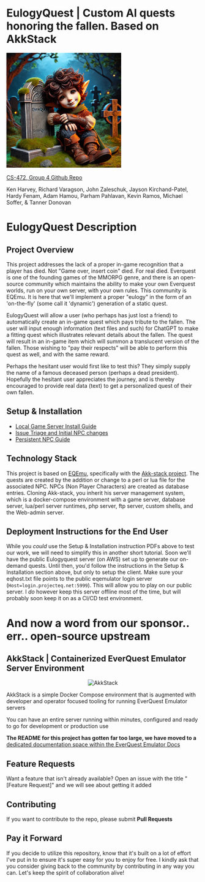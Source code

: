 # EulogyQuest | Custom AI quests honoring the fallen. Based on AkkStack

<img src="Eulogy-Quest/eulogy-docs/EQ-halfling-tombstone.png" alt="Logo" width="300"/>

<p align="center">

[CS-472, Group 4 Github Repo](github.com/UNLV-CS472-672/2025-S-GROUP4-EulogyQuest)

Ken Harvey, Richard Varagson, John Zaleschuk, Jayson Kirchand-Patel, Hardy Fenam, Adam Hamou, Parham Pahlavan, Kevin Ramos, Michael Soffer, & Tanner Donovan

</p>

<p align="center">

# EulogyQuest Description

## Project Overview

This project addresses the lack of a proper in-game recognition that a player has died. Not "Game over, insert coin" died. For real died.
Everquest is one of the founding games of the MMORPG genre, and there is an open-source community which maintains the ability to make your own Everquest worlds, run on your own server, with your own rules. This community is EQEmu. It is here that we'll implement a proper "eulogy" in the form of an 'on-the-fly' (some call it 'dynamic') generation of a static quest.

EulogyQuest will allow a user (who perhaps has just lost a friend) to automatically create an in-game quest which pays tribute to the fallen. The user will input enough information (text files and such) for ChatGPT to make a fitting quest which illustrates relevant details about the fallen. The quest will result in an in-game item which will summon a translucent version of the fallen. Those wishing to "pay their respects" will be able to perform this quest as well, and with the same reward.

Perhaps the hesitant user would first like to test this? They simply supply the name of a famous deceased person (perhaps a dead president). Hopefully the hesitant user appreciates the journey, and is thereby encouraged to provide real data (text) to get a personalized quest of their own fallen.

## Setup & Installation

- [Local Game Server Install Guide](Eulogy-Quest/eulogy-docs/Eulogy-quest%20development%20guide_v3.pdf)
- [Issue Triage and Initial NPC changes](Eulogy-Quest/eulogy-docs/Issue%20Triage%20-%20EulogyQuest.pdf)
- [Persistent NPC Guide](Eulogy-Quest/eulogy-docs/Permanent%20NPC%20How%20to.pdf)


## Technology Stack

This project is based on [EQEmu](https://eqemulator.org), specifically with the [Akk-stack project](https://docs.eqemu.io/akk-stack/introduction/).
The quests are created by the addition or change to a perl or lua file for the associated NPC.
NPCs (Non Player Characters) are created as database entries.
Cloning Akk-stack, you inherit his server management system, which is a docker-compose environment with a game server, database server, lua/perl server runtimes, php server, ftp server, custom shells, and the Web-admin server.

## Deployment Instructions for the End User

While you *could* use the Setup & Installation instruction PDFs above to test our work, we will need to simplify this in another short tutorial. Soon we'll have the public Eulogyquest server (on AWS) set up to generate our on-demand quests. Until then, you'd follow the instructions in the Setup & Installation section above, but only to setup the client. Make sure your eqhost.txt file points to the public eqemulator login server (`Host=login.projecteq.net:5999`). This will allow you to play on our public server. I *do* however keep this server offline most of the time, but will probably soon keep it on as a CI/CD test environment.

</p>

# And now a word from our sponsor.. err.. **open-source upstream**
## AkkStack | Containerized EverQuest Emulator Server Environment

<p align="center">
 
<img src="https://github.com/Akkadius/akk-stack/assets/3319450/d276736b-622a-4bd6-a9eb-c9fdc48b3259" alt="AkkStack">

AkkStack is a simple Docker Compose environment that is augmented with developer and operator focused tooling for running EverQuest Emulator servers

You can have an entire server running within minutes, configured and ready to go for development or production use

**The README for this project has gotten far too large, we have moved to a** [dedicated documentation space within the EverQuest Emulator Docs](https://docs.eqemu.io/akk-stack/introduction/)

</p>

## Feature Requests

Want a feature that isn't already available? Open an issue with the title "[Feature Request]" and we will see about getting it added

## Contributing

If you want to contribute to the repo, please submit **Pull Requests**

## Pay it Forward

If you decide to utilize this repository, know that it's built on a lot of effort I've put in to ensure it's super easy for you to enjoy for free. I kindly ask that you consider giving back to the community by contributing in any way you can. Let's keep the spirit of collaboration alive!
